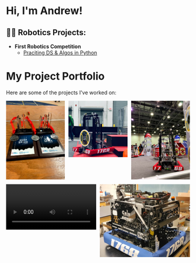 <h1>Hi, I'm Andrew!

<h2>👨‍💻 Robotics Projects:</h2>

- <b>First Robotics Competition</b>
  - [Praciting DS & Algos in Python](https://github.com/joshmadakor1/Algorithms-Practice)
 
# My Project Portfolio

Here are some of the projects I've worked on:

<div style="display: flex; flex-wrap: wrap; gap: 10px;">

  <!-- 2019 Awards Image -->
  <div style="flex: 1 1 30%;">
    <img src="portfolio images/2019awards.jpg" alt="2019 Awards" style="width: 100%;">
  </div>

  <!-- 2019 Robot Image 1 -->
  <div style="flex: 1 1 30%;">
    <img src="portfolio images/2019robot1.png" alt="2019 Robot 1" style="width: 100%;">
  </div>

  <!-- 2019 Robot Image 2 -->
  <div style="flex: 1 1 30%;">
    <img src="portfolio images/2019robot2.jpg" alt="2019 Robot 2" style="width: 100%;">
  </div>

  <!-- Embedded Video -->
  <div style="flex: 1 1 30%;">
    <video width="100%" controls>
      <source src="portfolio images/video_94491ac775bf4bacbb7e2.mp4" type="video/mp4">
      Your browser does not support the video tag.
    </video>
  </div>

  <!-- 2020 Robot Image -->
  <div style="flex: 1 1 30%;">
    <img src="portfolio images/2020robot1.jpg" alt="2020 Robot 1" style="width: 100%;">
  </div>

</div>

